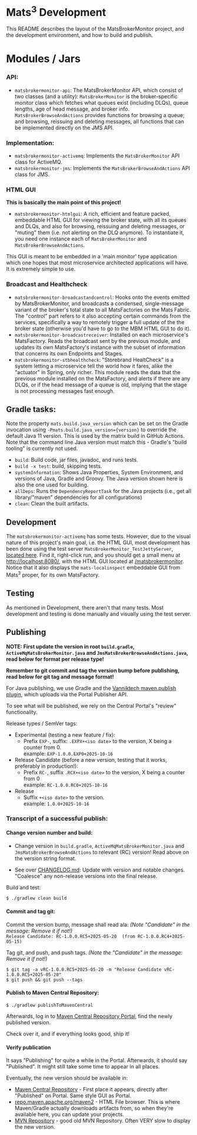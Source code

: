 # Mats<sup>3</sup> Development

This README describes the layout of the MatsBrokerMonitor project, and the development environment, and how to build and
publish.

# Modules / Jars

### API:
* `matsbrokermonitor-api`: The MatsBrokerMonitor API, which consist of two classes (and a utility):
  `MatsBrokerMonitor` is the broker-specific monitor class which fetches what queues exist (including DLQs), queue
  lengths, age of head message, and broker info. `MatsBrokerBrowseAndActions` provides functions for browsing a
  queue; and browsing, reissuing and deleting messages, all functions that can be implemented directly on the JMS
  API.

### Implementation:
* `matsbrokermonitor-activemq`: Implements the `MatsBrokerMonitor` API class for ActiveMQ.
* `matsbrokermonitor-jms`: Implements the `MatsBrokerBrowseAndActions` API class for JMS.

### HTML GUI
**This is basically the main point of this project!**

* `matsbrokermonitor-htmlgui`: A rich, efficient and feature packed, embeddable HTML GUI for viewing the broker state,
  with all its queues and DLQs, and also for browsing, reissuing and deleting messages, or "muting" them (i.e. not
  alerting on the DLQ anymore). To instantiate it, you need one instance each of `MatsBrokerMonitor` and
  `MatsBrokerBrowseAndActions`.

This GUI is meant to be embedded in a 'main monitor' type application which one hopes that most microservice architected
applications will have. It is extremely simple to use.

### Broadcast and Healthcheck

* `matsbrokermonitor-broadcastandcontrol`: Hooks onto the events emitted by MatsBrokerMonitor, and broadcasts 
  a condensed, single-message variant of the broker's total state to all MatsFactories on the Mats Fabric.
  The "control" part refers to it also accepting certain commands from the services, specifically a way to remotely
  trigger a full update of the the broker state (otherwise you'd have to go to the MBM HTML GUI to do it).
* `matsbrokermonitor-broadcastreceiver`: Installed on each microservice's MatsFactory. Reads the broadcast sent by the
  previous module, and updates its own MatsFactory's instance with the subset of information that concerns its own
  Endpoints and Stages.
* `matsbrokermonitor-stbhealthcheck`: "Storebrand HealtCheck" is a system letting a microservice tell the world how
  it fares, alike the "actuator" in Spring, only richer. This module reads the data that the previous module installed
  on the MatsFactory, and alerts if there are any DLQs, or if the head message of a queue is old, implying that the
  stage is not processing messages fast enough.

## Gradle tasks:

Note the property `mats.build.java_version` which can be set on the Gradle invocation using
`-Pmats.build.java_version={version}` to override the default Java 11 version. This is used by the matrix build in
GitHub Actions. Note that the command line Java version must match this - Gradle's "build tooling" is currently not
used.

* `build`: Build code, jar files, javadoc, and runs tests.
* `build -x test`: build, skipping tests.
* `systemInformation`: Shows Java Properties, System Environment, and versions of Java, Gradle and Groovy. The Java
  version shown here is also the one used for building.
* `allDeps`: Runs the `DependencyReportTask` for the Java projects (i.e., get all library/"maven" dependencies for all
  configurations)
* `clean`: Clean the built artifacts.

## Development

The `matsbrokermonitor-activemq` has some tests. However, due to the visual nature of this project's main goal, i.e. the
HTML GUI, most development has been done using the test server `MatsBrokerMonitor_TestJettyServer`,
[located here](matsbrokermonitor-htmlgui/src/test/java/io/mats3/matsbrokermonitor/htmlgui/MatsBrokerMonitor_TestJettyServer.java).
Find it, right-click run, and you should get a small menu at [http://localhost:8080/](http://localhost:8080/), with
the HTML GUI located at [/matsbrokermonitor](http://localhost:8080/matsbrokermonitor/). Notice that it also displays
the `mats-localinspect` embeddable GUI from Mats<sup>3</sup> proper, for its own MatsFactory.

## Testing

As mentioned in Development, there aren't that many tests. Most development and testing is done manually and visually
using the test server.

## Publishing

**NOTE: First update the version in root `build.gradle`, `ActiveMqMatsBrokerMonitor.java` and
`JmsMatsBrokerBrowseAndActions.java`, read below for format per release type!**

**Remember to git commit and tag the version bump before publishing, read below for git tag and message format!**

For Java publishing, we use Gradle and the
[Vanniktech maven.publish plugin](https://vanniktech.github.io/gradle-maven-publish-plugin/central/), which uploads via
the Portal Publisher API.

To see what will be published, we rely on the Central Portal's "review" functionality.

Release types / SemVer tags:
* Experimental (testing a new feature / fix):
    * Prefix `EXP-`, suffix: `.EXPX+<iso date>` to the version, X being a counter from 0.  
      example: `EXP-1.0.0.EXP0+2025-10-16`
* Release Candidate (before a new version, testing that it works, preferably in production!):
    * Prefix `RC-`, suffix `.RCX+<iso date>` to the version, X being a counter from 0  
      example: `RC-1.0.0.RC0+2025-10-16`
* Release
    * Suffix `+<iso date>` to the version.  
      example: `1.0.0+2025-10-16`

### Transcript of a successful publish:

#### Change version number and build:

* Change version in `build.gradle`, `ActiveMqMatsBrokerMonitor.java` and `JmsMatsBrokerBrowseAndActions` to relevant
  (RC) version! Read above on the version string format.

* See over [CHANGELOG.md](CHANGELOG.md): Update with version and notable changes.  
  "Coalesce" any non-release versions into the final release.

Build and test:
```bash
$ ./gradlew clean build
```

#### Commit and tag git:

Commit the version bump, message shall read ala: _(Note "Candidate" in the message: Remove it if not!)_  
`Release Candidate: RC-1.0.0.RC5+2025-05-20  (from RC-1.0.0.RC4+2025-05-15)`

Tag git, and push, and push tags. _(Note the "Candidate" in the message: Remove it if not!)_
```shell
$ git tag -a vRC-1.0.0.RC5+2025-05-20 -m "Release Candidate vRC-1.0.0.RC5+2025-05-20"
$ git push && git push --tags
```

#### Publish to Maven Central Repository:

```shell
$ ./gradlew publishToMavenCentral
```

Afterwards, log in to [Maven Central Repository Portal](https://central.sonatype.com/publishing/deployments), find the
newly published version.

Check over it, and if everything looks good, ship it!

#### Verify publication

It says "Publishing" for quite a while in the Portal. Afterwards, it should say "Published". It might still take some
time to appear in all places.

Eventually, the new version should be available in:
* [Maven Central Repository](https://central.sonatype.com/namespace/io.mats3.matsbrokermonitor) - First place it
  appears, directly after "Published" on Portal. Same style GUI as Portal.
* [repo.maven.apache.org/maven2](https://repo.maven.apache.org/maven2/io/mats3/matsbrokermonitor/) - HTML File browser.
  This is where Maven/Gradle actually downloads artifacts from, so when they're available here, you can update your
  projects.
* [MVN Repository](https://mvnrepository.com/artifact/io.mats3.matsbrokermonitor) - good old MVN Repository. Often VERY
  slow to display the new version.
